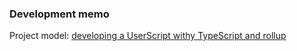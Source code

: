 ### Development memo

Project model: [developing a UserScript withy TypeScript and rollup](https://qiita.com/munieru_jp/items/ce57ec8c839f4a8727be)
